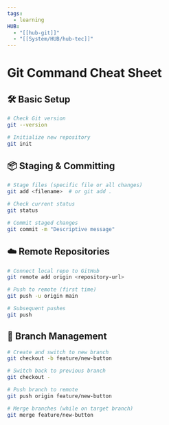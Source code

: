```yaml
---
tags:
  - learning
HUB:
  - "[[hub-git]]"
  - "[[System/HUB/hub-tec]]"
---
```


# Git Command Cheat Sheet

## 🛠️ Basic Setup
```bash
# Check Git version
git --version

# Initialize new repository
git init
```

## 📦 Staging & Committing
```bash
# Stage files (specific file or all changes)
git add <filename>  # or git add .

# Check current status
git status

# Commit staged changes
git commit -m "Descriptive message"
```

## ☁️ Remote Repositories
```bash
# Connect local repo to GitHub
git remote add origin <repository-url>

# Push to remote (first time)
git push -u origin main

# Subsequent pushes
git push
```

## 🌿 Branch Management
```bash
# Create and switch to new branch
git checkout -b feature/new-button

# Switch back to previous branch
git checkout -

# Push branch to remote
git push origin feature/new-button

# Merge branches (while on target branch)
git merge feature/new-button
```


